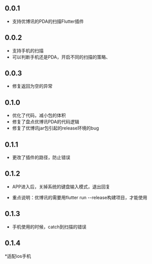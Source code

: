 ## 0.0.1

* 支持优博讯的PDA的扫描Flutter插件

## 0.0.2

* 支持手机的扫描
* 可以判断手机还是PDA，开启不同的扫描的策略、

## 0.0.3
* 修复返回为空的异常

## 0.1.0
* 优化了代码，减小包的体积
* 修复了盘点优博讯PDA的代码逻辑
* 修复了优博讯jar包引起的release环境的bug

## 0.1.1
* 更改了插件的路径，防止错误

## 0.1.2
* APP进入后，关掉系统的键盘输入模式，退出回复

* 重点说明：优博讯的需要用flutter run --release构建项目，才能使用

## 0.1.3

* 手机使用的时候，catch到扫描的错误

## 0.1.4

*适配ios手机